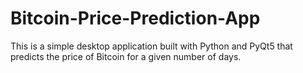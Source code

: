 # Bitcoin-Price-Prediction-App
This is a simple desktop application built with Python and PyQt5 that predicts the price of Bitcoin for a given number of days.
